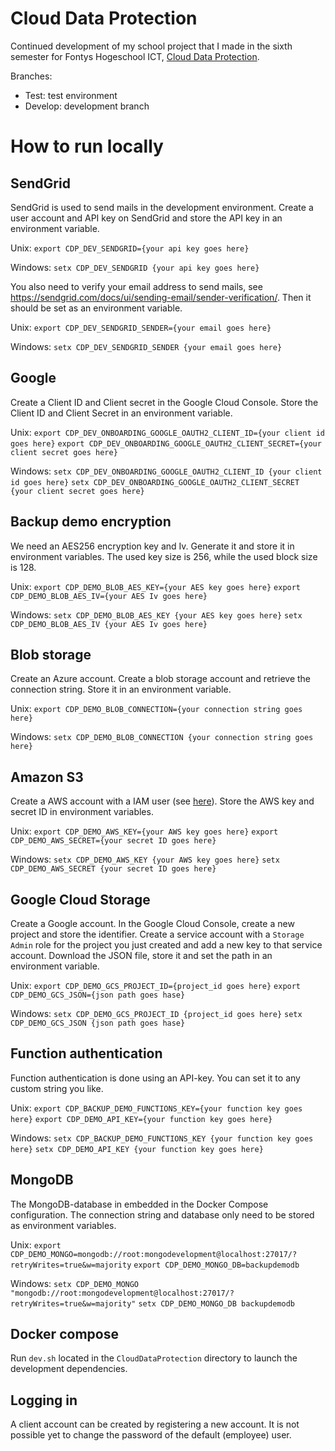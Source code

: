 # Cloud Data Protection

Continued development of my school project that I made in the sixth semester for Fontys Hogeschool ICT, [Cloud Data Protection](https://github.com/olivierbouchomsfontys/cloud-data-protection).

Branches:

* Test: test environment
* Develop: development branch

# How to run locally

## SendGrid

SendGrid is used to send mails in the development environment. Create a user account and API key on SendGrid and store the API key in an environment variable.

Unix:
`export CDP_DEV_SENDGRID={your api key goes here}`

Windows:
`setx CDP_DEV_SENDGRID {your api key goes here}`

You also need to verify your email address to send mails, see https://sendgrid.com/docs/ui/sending-email/sender-verification/. Then it should be set as an environment variable.

Unix:
`export CDP_DEV_SENDGRID_SENDER={your email goes here}`

Windows:
`setx CDP_DEV_SENDGRID_SENDER {your email goes here}`

## Google

Create a Client ID and Client secret in the Google Cloud Console. Store the Client ID and Client Secret in an environment variable.

Unix:
`export CDP_DEV_ONBOARDING_GOOGLE_OAUTH2_CLIENT_ID={your client id goes here}`
`export CDP_DEV_ONBOARDING_GOOGLE_OAUTH2_CLIENT_SECRET={your client secret goes here}`

Windows:
`setx CDP_DEV_ONBOARDING_GOOGLE_OAUTH2_CLIENT_ID {your client id goes here}`
`setx CDP_DEV_ONBOARDING_GOOGLE_OAUTH2_CLIENT_SECRET {your client secret goes here}`

## Backup demo encryption

We need an AES256 encryption key and Iv. Generate it and store it in environment variables. The used key size is 256, while the used block size is 128.

Unix:
`export CDP_DEMO_BLOB_AES_KEY={your AES key goes here}`
`export CDP_DEMO_BLOB_AES_IV={your AES Iv goes here}`

Windows:
`setx CDP_DEMO_BLOB_AES_KEY {your AES key goes here}`
`setx CDP_DEMO_BLOB_AES_IV {your AES Iv goes here}`

## Blob storage

Create an Azure account. Create a blob storage account and retrieve the connection string. Store it in an environment variable.

Unix:
`export CDP_DEMO_BLOB_CONNECTION={your connection string goes here}`

Windows:
`setx CDP_DEMO_BLOB_CONNECTION {your connection string goes here}`

## Amazon S3

Create a AWS account with a IAM user (see [here](https://docs.aws.amazon.com/sdk-for-net/latest/developer-guide/quick-start-s3-1-cross.html#s3-1-cross-setup)). Store the AWS key and secret ID in environment variables.

Unix:
`export CDP_DEMO_AWS_KEY={your AWS key goes here}`
`export CDP_DEMO_AWS_SECRET={your secret ID goes here}`

Windows:
`setx CDP_DEMO_AWS_KEY {your AWS key goes here}`
`setx CDP_DEMO_AWS_SECRET {your secret ID goes here}`

## Google Cloud Storage

Create a Google account. In the Google Cloud Console, create a new project and store the identifier. Create a service account with a `Storage Admin` role for the project you just created and add a new key to that service account. Download the JSON file, store it and set the path in an environment variable.

Unix:
`export CDP_DEMO_GCS_PROJECT_ID={project_id goes here}`
`export CDP_DEMO_GCS_JSON={json path goes hase}`

Windows:
`setx CDP_DEMO_GCS_PROJECT_ID {project_id goes here}`
`setx CDP_DEMO_GCS_JSON {json path goes hase}`

## Function authentication

Function authentication is done using an API-key. You can set it to any custom string you like.

Unix:
`export CDP_BACKUP_DEMO_FUNCTIONS_KEY={your function key goes here}`
`export CDP_DEMO_API_KEY={your function key goes here}`

Windows:
`setx CDP_BACKUP_DEMO_FUNCTIONS_KEY {your function key goes here}`
`setx CDP_DEMO_API_KEY {your function key goes here}`

## MongoDB

The MongoDB-database in embedded in the Docker Compose configuration. The connection string and database only need to be stored as environment variables.

Unix:
`export CDP_DEMO_MONGO=mongodb://root:mongodevelopment@localhost:27017/?retryWrites=true&w=majority`
`export CDP_DEMO_MONGO_DB=backupdemodb`

Windows:
`setx CDP_DEMO_MONGO "mongodb://root:mongodevelopment@localhost:27017/?retryWrites=true&w=majority"`
`setx CDP_DEMO_MONGO_DB backupdemodb`

## Docker compose

Run `dev.sh` located in the `CloudDataProtection` directory to launch the development dependencies.

## Logging in

A client account can be created by registering a new account. It is not possible yet to change the password of the default (employee) user.
